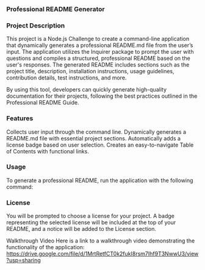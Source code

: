 ### Professional README Generator

### Project Description
This project is a Node.js Challenge to create a command-line application that dynamically generates a professional README.md file from the user’s input. The application utilizes the Inquirer package to prompt the user with questions and compiles a structured, professional README based on the user's responses. The generated README includes sections such as the project title, description, installation instructions, usage guidelines, contribution details, test instructions, and more.

By using this tool, developers can quickly generate high-quality documentation for their projects, following the best practices outlined in the Professional README Guide.

### Features
Collects user input through the command line.
Dynamically generates a README.md file with essential project sections.
Automatically adds a license badge based on user selection.
Creates an easy-to-navigate Table of Contents with functional links.

### Usage
To generate a professional README, run the application with the following command:

### License
You will be prompted to choose a license for your project. A badge representing the selected license will be included at the top of your README, and a notice will be added to the License section.


Walkthrough Video
Here is a link to a walkthrough video demonstrating the functionality of the application: https://drive.google.com/file/d/1MrtRetfCT0k2fukI8rsm7Ihf9T3NwwU3/view?usp=sharing